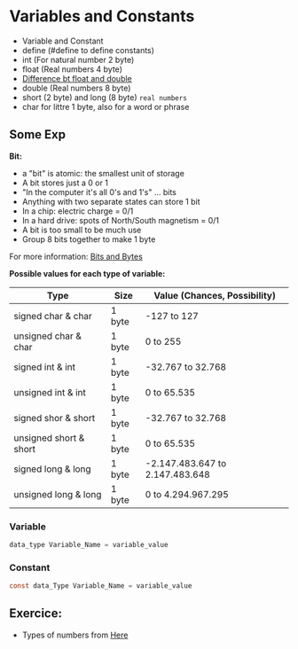 # Variables and Constants

- Variable and Constant 
- define (#define to define constants)
- int (For natural number 2 byte)
- float (Real numbers 4 byte) 
- [Difference bt float and double](https://www.quora.com/What-is-the-difference-between-float-and-double-in-C-language-How-is-it-stored-in-the-memory)
- double (Real numbers 8 byte)
- short (2 byte) and long (8 byte) `real numbers`
- char for littre 1 byte, also for a word or phrase

## Some Exp

**Bit:**
- a "bit" is atomic: the smallest unit of storage
- A bit stores just a 0 or 1
- "In the computer it's all 0's and 1's" ... bits
- Anything with two separate states can store 1 bit
- In a chip: electric charge = 0/1
- In a hard drive: spots of North/South magnetism = 0/1
- A bit is too small to be much use
- Group 8 bits together to make 1 byte 

For more information: [Bits and Bytes](https://web.stanford.edu/class/cs101/bits-bytes.html)

**Possible values for each type of variable:**

|Type|Size|Value (Chances, Possibility)|
|-|-|-|
|signed char & char|1 byte|-127 to 127|
|unsigned char & char|1 byte|0 to 255|
|signed int & int|1 byte|-32.767 to 32.768|
|unsigned int & int|1 byte|0 to 65.535|
|signed shor & short|1 byte|-32.767 to 32.768|
|unsigned short & short|1 byte|0 to 65.535|
|signed long & long|1 byte|-2.147.483.647 to 2.147.483.648|
|unsigned long & long|1 byte|0 to 4.294.967.295|

### Variable

```c
data_type Variable_Name = variable_value
```

### Constant

```c
const data_Type Variable_Name = variable_value
```

## Exercice: 

- Types of numbers from [Here](https://www.learn-c.org/en/Variables_and_Types)
